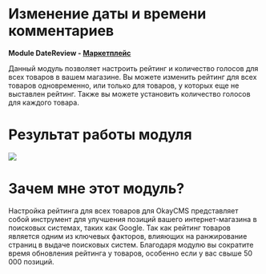# Изменение даты и времени комментариев

<b>Module DateReview - <a href="https://okay-cms.com/products/ratingproduct_1.0.0-ratingproduct" target="_blank">Маркетплейс</a></b>

Данный модуль позволяет настроить рейтинг и количество голосов для всех товаров в вашем магазине. Вы можете изменить рейтинг для всех товаров одновременно, или только для товаров, у которых еще не выставлен рейтинг. Также вы можете установить количество голосов для каждого товара.

# Результат работы модуля

<img src="screenshots/screen.png">

# Зачем мне этот модуль?

<p>Настройка рейтинга для всех товаров для OkayCMS представляет собой инструмент для улучшения позиций вашего интернет-магазина в поисковых системах, таких как Google. Так как рейтинг товаров является одним из ключевых факторов, влияющих на ранжирование страниц в выдаче поисковых систем. Благодаря модулю вы сократите время обновления рейтинга у товаров, особенно если у вас свыше 50 000 позиций.</p>
